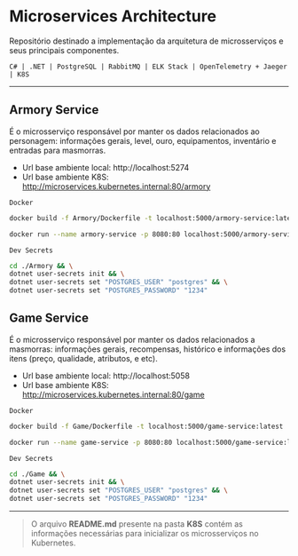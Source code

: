 # Microservices Architecture

Repositório destinado a implementação da arquitetura de
microsserviços e seus principais componentes.

`` C# | .NET | PostgreSQL | RabbitMQ | ELK Stack | OpenTelemetry + Jaeger | K8S ``

--------------------------------------------------------------------

## Armory Service

É o microsserviço responsável por manter os dados relacionados ao personagem: informações gerais, level, ouro,
equipamentos, inventário e entradas para masmorras.

- Url base ambiente local: http://localhost:5274
- Url base ambiente K8S: http://microservices.kubernetes.internal:80/armory

``Docker``

```bash
docker build -f Armory/Dockerfile -t localhost:5000/armory-service:latest .
```

```bash
docker run --name armory-service -p 8080:80 localhost:5000/armory-service:latest -d
```

``Dev Secrets``

```bash
cd ./Armory && \
dotnet user-secrets init && \
dotnet user-secrets set "POSTGRES_USER" "postgres" && \
dotnet user-secrets set "POSTGRES_PASSWORD" "1234" 
```

## Game Service

É o microsserviço responsável por manter os dados relacionados a masmorras: informações gerais,
recompensas, histórico e informações dos itens (preço, qualidade, atributos, e etc).

- Url base ambiente local: http://localhost:5058
- Url base ambiente K8S: http://microservices.kubernetes.internal:80/game

``Docker``

```bash
docker build -f Game/Dockerfile -t localhost:5000/game-service:latest .
```

```bash
docker run --name game-service -p 8080:80 localhost:5000/game-service:latest -d
```

``Dev Secrets``

```bash
cd ./Game && \
dotnet user-secrets init && \
dotnet user-secrets set "POSTGRES_USER" "postgres" && \
dotnet user-secrets set "POSTGRES_PASSWORD" "1234"
```

--------------------------------------------------------------------

> O arquivo **README.md** presente na pasta **K8S** contém as informações necessárias para inicializar os microsserviços no Kubernetes.
